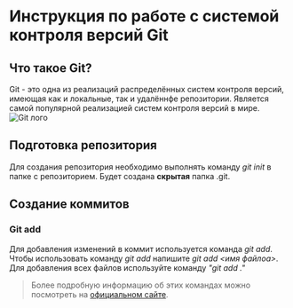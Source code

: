 # Инструкция по работе с системой контроля версий Git

## Что такое Git?
Git - это одна из реализаций распределённых систем контроля версий, имеющая как и локальные, так и удалённфе репозитории. Является самой популярной реализацией систем контроля версий в мире.  
![Git лого](Git-logo.svg.png)  
## Подготовка репозитория
Для создания репозитория необходимо выполнять команду *git init* в папке с репозиторием. Будет создана **скрытая** папка .git.

## Создание коммитов

### Git add
Для добавления изменений в коммит используется команда *git add*. Чтобы использовать команду *git add* напишите *git add <имя файлоа>*. Для добавления всех файлов используйте команду *"git add ."*
>Более подробную информацию об этих командах можно посмотреть на [официальном сайте][def].


[def]: https://git-scm.com/book/ru/v2/%D0%9E%D1%81%D0%BD%D0%BE%D0%B2%D1%8B-Git-%D0%A1%D0%BE%D0%B7%D0%B4%D0%B0%D0%BD%D0%B8%D0%B5-Git-%D1%80%D0%B5%D0%BF%D0%BE%D0%B7%D0%B8%D1%82%D0%BE%D1%80%D0%B8%D1%8F